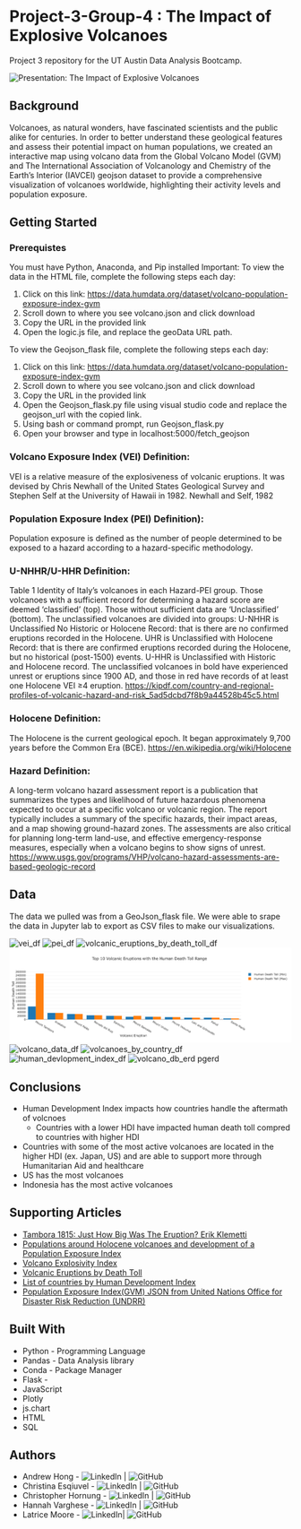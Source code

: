 # Project-3-Group-4  : The Impact of Explosive Volcanoes
Project 3 repository for the UT Austin Data Analysis Bootcamp.

![Presentation: The Impact of Explosive Volcanoes](https://docs.google.com/presentation/d/1qQRJh5pbADaoJGD35U6Mx57K7QUhPZ-IfFz2ky2Aczk/edit?usp=sharing)

## Background
Volcanoes, as natural wonders, have fascinated scientists and the public alike for centuries. In order to better understand these geological features and assess their potential impact on human populations, we created an interactive map using volcano data from the Global Volcano Model (GVM) and The International Association of Volcanology and Chemistry of the Earth’s Interior (IAVCEI) geojson dataset to provide a comprehensive visualization of volcanoes worldwide, highlighting their activity levels and population exposure.

## Getting Started
### Prerequistes
You must have Python, Anaconda, and Pip installed
Important: To view the data in the HTML file, complete the following steps each day:
1. Click on this link: https://data.humdata.org/dataset/volcano-population-exposure-index-gvm
2. Scroll down to where you see volcano.json and click download
3. Copy the URL in the provided link
4. Open the logic.js file, and replace the geoData URL path.

To view the Geojson_flask file, complete the following steps each day:
1. Click on this link: https://data.humdata.org/dataset/volcano-population-exposure-index-gvm
2. Scroll down to where you see volcano.json and click download
3. Copy the URL in the provided link
4. Open the Geojson_flask.py file using visual studio code and replace the geojson_url with the copied link.
5. Using bash or command prompt, run Geojson_flask.py
6. Open your browser and type in localhost:5000/fetch_geojson

### Volcano Exposure Index (VEI) Definition: 
VEI is a relative measure of the explosiveness of volcanic eruptions. It was devised by Chris Newhall of the United States Geological Survey and Stephen Self at the University of Hawaii in 1982. Newhall and Self, 1982

### Population Exposure Index (PEI) Definition): 
Population exposure is defined as the number of people determined to be exposed to a hazard according to a hazard-specific methodology.

### U-NHHR/U-HHR Definition: 
Table 1 Identity of Italy’s volcanoes in each Hazard-PEI group. Those volcanoes with a sufficient record for determining a hazard score are deemed ‘classified’ (top). Those without sufficient data are ‘Unclassified’ (bottom). The unclassified volcanoes are divided into groups: U-NHHR is Unclassified No Historic or Holocene Record: that is there are no confirmed eruptions recorded in the Holocene. UHR is Unclassified with Holocene Record: that is there are confirmed eruptions recorded during the Holocene, but no historical (post-1500) events. U-HHR is Unclassified with Historic and Holocene record. The unclassified volcanoes in bold have experienced unrest or eruptions since 1900 AD, and those in red have records of at least one Holocene VEI ≥4 eruption.
https://kipdf.com/country-and-regional-profiles-of-volcanic-hazard-and-risk_5ad5dcbd7f8b9a44528b45c5.html

### Holocene Definition:
The Holocene is the current geological epoch. It began approximately 9,700 years before the Common Era (BCE).
https://en.wikipedia.org/wiki/Holocene

### Hazard Definition:
A long-term volcano hazard assessment report is a publication that summarizes the types and likelihood of future hazardous phenomena expected to occur at a specific volcano or volcanic region. The report typically includes a summary of the specific hazards, their impact areas, and a map showing ground-hazard zones. The assessments are also critical for planning long-term land-use, and effective emergency-response measures, especially when a volcano begins to show signs of unrest.
https://www.usgs.gov/programs/VHP/volcano-hazard-assessments-are-based-geologic-record

## Data
The data we pulled was from a GeoJson_flask file. We were able to srape the data in Jupyter lab to export as CSV files to make our visualizations. 

![vei_df](https://github.com/Andrew-Hong1/Project-3-Group-4/assets/134234019/7f1a4f33-b0ba-4b6e-b22e-cc9f68515150)
![pei_df](https://github.com/Andrew-Hong1/Project-3-Group-4/assets/134234019/9b090cf0-a2f8-48ed-acaf-bd0e962e23c0)
![volcanic_eruptions_by_death_toll_df](https://github.com/Andrew-Hong1/Project-3-Group-4/assets/134234019/2d0ec77f-974e-4412-911c-6652d1c69d88)
![plotly](https://github.com/Andrew-Hong1/Project-3-Group-4/blob/main/Images/plotly.png)
![volcano_data_df](https://github.com/Andrew-Hong1/Project-3-Group-4/assets/134234019/80b36faa-c0e7-4dd1-8399-c82a9711a830)
![volcanoes_by_country_df](https://github.com/Andrew-Hong1/Project-3-Group-4/assets/134234019/746b3753-e979-4580-86f0-5b76d2462d5a)
![human_devlopment_index_df](https://github.com/Andrew-Hong1/Project-3-Group-4/assets/134234019/6059bed6-fe20-4525-bd76-460010ed19df)
![volcano_db_erd pgerd](https://github.com/Andrew-Hong1/Project-3-Group-4/assets/134234019/70628dc8-3d49-4642-87f8-71b0b8aa0a16)

## Conclusions
* Human Development Index impacts how countries handle the aftermath of volcnoes
  * Countries with a lower HDI have impacted human death toll compred to countries with higher HDI
* Countries with some of the most active volcanoes are located in the higher HDI (ex. Japan, US) and are able to support more through Humanitarian Aid and healthcare
* US has the most volcanoes
* Indonesia has the most active volcanoes

## Supporting Articles
* [Tambora 1815: Just How Big Was The Eruption? Erik Klemetti](https://www.wired.com/2015/04/tambora-1815-just-big-eruption/)
* [Populations around Holocene volcanoes and development of a Population Exposure Index](https://www.researchgate.net/publication/280714829_Populations_around_Holocene_volcanoes_and_development_of_a_Population_Exposure_Index)
* [Volcano Explosivity Index](https://en.wikipedia.org/wiki/Volcanic_explosivity_index)
* [Volcanic Eruptions by Death Toll ](https://en.wikipedia.org/wiki/List_of_volcanic_eruptions_by_death_toll)
* [List of countries by Human Development Index](https://en.wikipedia.org/wiki/List_of_countries_by_Human_Development_Index)
* [Population Exposure Index(GVM) JSON from United Nations Office for Disaster Risk Reduction (UNDRR)](https://data.humdata.org/dataset/a60ac839-920d-435a-bf7d-25855602699d/resource/7234d067-2d74-449a-9c61-22ae6d98d928/download/volcano.json)
  
## Built With
* Python - Programming Language
* Pandas - Data Analysis library
* Conda - Package Manager
* Flask - 
* JavaScript
* Plotly
* js.chart
* HTML
* SQL

## Authors
* Andrew Hong - ![LinkedIn](https://www.linkedin.com/in/andrew-hong-ah/) | ![GitHub](https://github.com/Andrew-Hong1)
* Christina Esqiuvel - ![LinkedIn](https://www.linkedin.com/in/christinaequivel/) | ![GitHub](https://github.com/VivaLaTeena)
* Christopher Hornung - ![LinkedIn](insertlink) | ![GitHub](https://github.com/cjhornung)
* Hannah Varghese - ![LinkedIn](https://www.linkedin.com/in/hannahvarghese/) | ![GitHub](https://github.com/hannahvarghese)
* Latrice Moore - ![LinkedIn](https://www.linkedin.com/in/latrice-moore-4a3241248/)| ![GitHub](https://github.com/lmoore5460)
